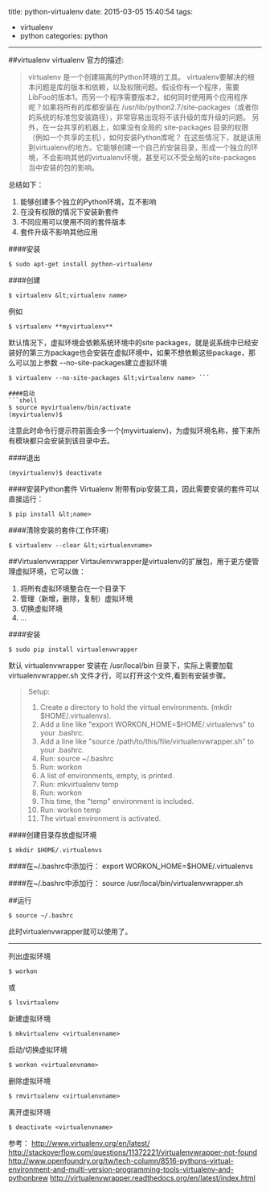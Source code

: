 title: python-virtualenv
date: 2015-03-05 15:40:54
tags:
  - virtualenv
  - python
categories: python
---


##virtualenv
virtualenv 官方的描述:
> virtualenv 是一个创建隔离的Python环境的工具。
virtualenv要解决的根本问题是库的版本和依赖，以及权限问题。假设你有一个程序，需要LibFoo的版本1，而另一个程序需要版本2，如何同时使用两个应用程序呢？如果将所有的库都安装在 /usr/lib/python2.7/site-packages（或者你的系统的标准包安装路径），非常容易出现将不该升级的库升级的问题。
另外，在一台共享的机器上，如果没有全局的 site-packages 目录的权限（例如一个共享的主机），如何安装Python库呢？
在这些情况下，就是该用到virtualenv的地方。它能够创建一个自己的安装目录，形成一个独立的环境，不会影响其他的virtualenv环境，甚至可以不受全局的site-packages当中安装的包的影响。

总结如下：

1. 能够创建多个独立的Python环境，互不影响
2. 在没有权限的情况下安装新套件
3. 不同应用可以使用不同的套件版本
4. 套件升级不影响其他应用

####安装
```shell
$ sudo apt-get install python-virtualenv
```

####创建
```shell
$ virtualenv &lt;virtualenv name>
```

例如
```shell
$ virtualenv **myvirtualenv**
```

默认情况下，虚拟环境会依赖系统环境中的site packages，就是说系统中已经安装好的第三方package也会安装在虚拟环境中，如果不想依赖这些package，那么可以加上参数 --no-site-packages建立虚拟环境

```shell
$ virtualenv --no-site-packages &lt;virtualenv name> ```

####启动
```shell
$ source myvirtualenv/bin/activate
(myvirtualenv)$
```
注意此时命令行提示符前面会多一个(myvirtualenv)，为虚拟环境名称，接下来所有模块都只会安装到该目录中去。

####退出
```shell
(myvirtualenv)$ deactivate
```

####安装Python套件
Virtualenv 附带有pip安装工具，因此需要安装的套件可以直接运行：

```shell
$ pip install &lt;name>
```

####清除安装的套件(工作环境)
```shell
$ virtualenv --clear &lt;virtualenvname>
```

##Virtualenvwrapper
Virtaulenvwrapper是virtualenv的扩展包，用于更方便管理虚拟环境，它可以做：
1. 将所有虚拟环境整合在一个目录下
2. 管理（新增，删除，复制）虚拟环境
3. 切换虚拟环境
4. ...

####安装
```shell
$ sudo pip install virtualenvwrapper
```
默认 virtualenvwrapper 安装在 /usr/local/bin 目录下，实际上需要加载 virtualenvwrapper.sh 文件才行，可以打开这个文件,看到有安装步骤。
> Setup:
>
>  1. Create a directory to hold the virtual environments. (mkdir $HOME/.virtualenvs).
>  2. Add a line like "export WORKON_HOME=$HOME/.virtualenvs" to your .bashrc.
>  3. Add a line like "source /path/to/this/file/virtualenvwrapper.sh" to your .bashrc.
>  4. Run: source ~/.bashrc
>  5. Run: workon
>  6. A list of environments, empty, is printed.
>  7. Run: mkvirtualenv temp
>  8. Run: workon
>  9. This time, the "temp" environment is included.
> 10. Run: workon temp
> 11. The virtual environment is activated.

####创建目录存放虚拟环境

```shell
$ mkdir $HOME/.virtualenvs
```

####在~/.bashrc中添加行：
	export WORKON_HOME=$HOME/.virtualenvs

####在~/.bashrc中添加行：
	source /usr/local/bin/virtualenvwrapper.sh

##运行
```shell
$ source ~/.bashrc
```

此时virtualenvwrapper就可以使用了。

---

列出虚拟环境

```shell
$ workon
```
或
```shell
$ lsvirtualenv
```

新建虚拟环境

```shell
$ mkvirtualenv <virtualenvname>
```

启动/切换虚拟环境

```shell
$ workon <virtualenvname>
```

删除虚拟环境

```shell
$ rmvirtualenv <virtualenvname>
```

离开虚拟环境

```shell
$ deactivate <virtualenvname>
```

参考：
http://www.virtualenv.org/en/latest/
http://stackoverflow.com/questions/11372221/virtualenvwrapper-not-found
http://www.openfoundry.org/tw/tech-column/8516-pythons-virtual-environment-and-multi-version-programming-tools-virtualenv-and-pythonbrew
http://virtualenvwrapper.readthedocs.org/en/latest/index.html